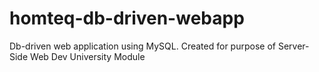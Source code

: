 # homteq-db-driven-webapp
Db-driven web application using MySQL. Created for purpose of Server-Side Web Dev University Module
